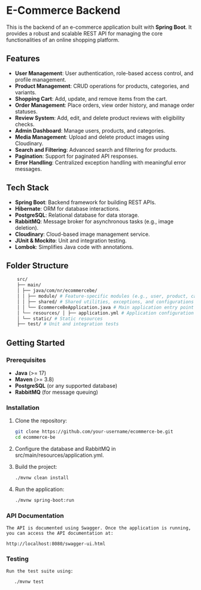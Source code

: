 # E-Commerce Backend

This is the backend of an e-commerce application built with **Spring Boot**. It provides a robust and scalable REST API for managing the core functionalities of an online shopping platform.

## Features

- **User Management**: User authentication, role-based access control, and profile management.
- **Product Management**: CRUD operations for products, categories, and variants.
- **Shopping Cart**: Add, update, and remove items from the cart.
- **Order Management**: Place orders, view order history, and manage order statuses.
- **Review System**: Add, edit, and delete product reviews with eligibility checks.
- **Admin Dashboard**: Manage users, products, and categories.
- **Media Management**: Upload and delete product images using Cloudinary.
- **Search and Filtering**: Advanced search and filtering for products.
- **Pagination**: Support for paginated API responses.
- **Error Handling**: Centralized exception handling with meaningful error messages.

## Tech Stack

- **Spring Boot**: Backend framework for building REST APIs.
- **Hibernate**: ORM for database interactions.
- **PostgreSQL**: Relational database for data storage.
- **RabbitMQ**: Message broker for asynchronous tasks (e.g., image deletion).
- **Cloudinary**: Cloud-based image management service.
- **JUnit & Mockito**: Unit and integration testing.
- **Lombok**: Simplifies Java code with annotations.

## Folder Structure

```sh
    src/ 
    ├── main/ 
    │ ├── java/com/nr/ecommercebe/ 
    │ │ ├── module/ # Feature-specific modules (e.g., user, product, cart) 
    │ │ ├── shared/ # Shared utilities, exceptions, and configurations 
    │ │ └── EcommerceBeApplication.java # Main application entry point 
    │ └── resources/ │ ├── application.yml # Application configuration 
    │ └── static/ # Static resources 
    ├── test/ # Unit and integration tests
  ```

## Getting Started

### Prerequisites

- **Java** (>= 17)
- **Maven** (>= 3.8)
- **PostgreSQL** (or any supported database)
- **RabbitMQ** (for message queuing)

### Installation

1. Clone the repository:

    ```sh
    git clone https://github.com/your-username/ecommerce-be.git
    cd ecommerce-be
    ```

2. Configure the database and RabbitMQ in src/main/resources/application.yml.

3. Build the project:

    ```sh
    ./mvnw clean install
    ```

4. Run the application:

    ```sh
    ./mvnw spring-boot:run   
    ```

### API Documentation

    The API is documented using Swagger. Once the application is running, you can access the API documentation at:

    http://localhost:8080/swagger-ui.html

### Testing

    Run the test suite using:

```sh
   ./mvnw test
   ```
    